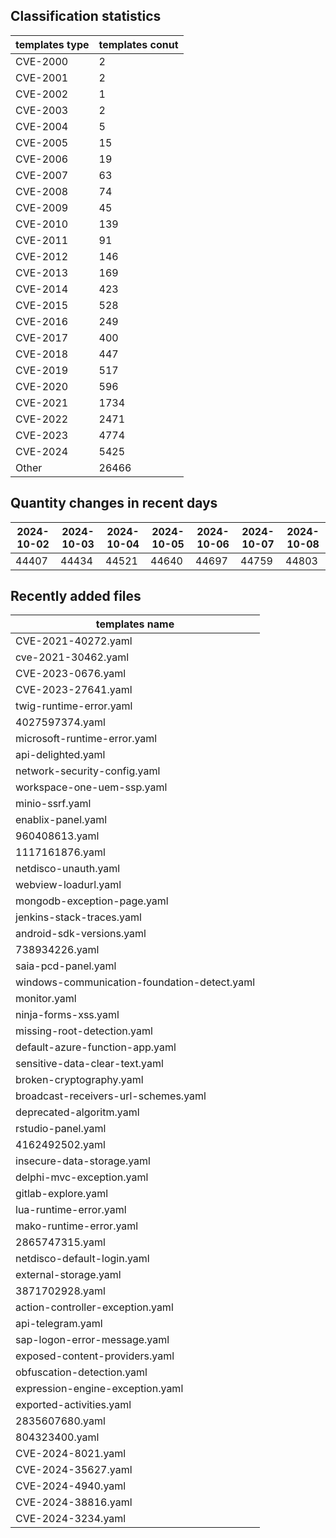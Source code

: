 ## Classification statistics
| templates type | templates conut | 
| --- | --- |
| CVE-2000 | 2 |
| CVE-2001 | 2 |
| CVE-2002 | 1 |
| CVE-2003 | 2 |
| CVE-2004 | 5 |
| CVE-2005 | 15 |
| CVE-2006 | 19 |
| CVE-2007 | 63 |
| CVE-2008 | 74 |
| CVE-2009 | 45 |
| CVE-2010 | 139 |
| CVE-2011 | 91 |
| CVE-2012 | 146 |
| CVE-2013 | 169 |
| CVE-2014 | 423 |
| CVE-2015 | 528 |
| CVE-2016 | 249 |
| CVE-2017 | 400 |
| CVE-2018 | 447 |
| CVE-2019 | 517 |
| CVE-2020 | 596 |
| CVE-2021 | 1734 |
| CVE-2022 | 2471 |
| CVE-2023 | 4774 |
| CVE-2024 | 5425 |
| Other | 26466 |
## Quantity changes in recent days
|2024-10-02 | 2024-10-03 | 2024-10-04 | 2024-10-05 | 2024-10-06 | 2024-10-07 | 2024-10-08|
|--- | ------ | ------ | ------ | ------ | ------ | ---|
|44407 | 44434 | 44521 | 44640 | 44697 | 44759 | 44803|
## Recently added files
| templates name | 
| --- |
| CVE-2021-40272.yaml |
| cve-2021-30462.yaml |
| CVE-2023-0676.yaml |
| CVE-2023-27641.yaml |
| twig-runtime-error.yaml |
| 4027597374.yaml |
| microsoft-runtime-error.yaml |
| api-delighted.yaml |
| network-security-config.yaml |
| workspace-one-uem-ssp.yaml |
| minio-ssrf.yaml |
| enablix-panel.yaml |
| 960408613.yaml |
| 1117161876.yaml |
| netdisco-unauth.yaml |
| webview-loadurl.yaml |
| mongodb-exception-page.yaml |
| jenkins-stack-traces.yaml |
| android-sdk-versions.yaml |
| 738934226.yaml |
| saia-pcd-panel.yaml |
| windows-communication-foundation-detect.yaml |
| monitor.yaml |
| ninja-forms-xss.yaml |
| missing-root-detection.yaml |
| default-azure-function-app.yaml |
| sensitive-data-clear-text.yaml |
| broken-cryptography.yaml |
| broadcast-receivers-url-schemes.yaml |
| deprecated-algoritm.yaml |
| rstudio-panel.yaml |
| 4162492502.yaml |
| insecure-data-storage.yaml |
| delphi-mvc-exception.yaml |
| gitlab-explore.yaml |
| lua-runtime-error.yaml |
| mako-runtime-error.yaml |
| 2865747315.yaml |
| netdisco-default-login.yaml |
| external-storage.yaml |
| 3871702928.yaml |
| action-controller-exception.yaml |
| api-telegram.yaml |
| sap-logon-error-message.yaml |
| exposed-content-providers.yaml |
| obfuscation-detection.yaml |
| expression-engine-exception.yaml |
| exported-activities.yaml |
| 2835607680.yaml |
| 804323400.yaml |
| CVE-2024-8021.yaml |
| CVE-2024-35627.yaml |
| CVE-2024-4940.yaml |
| CVE-2024-38816.yaml |
| CVE-2024-3234.yaml |
